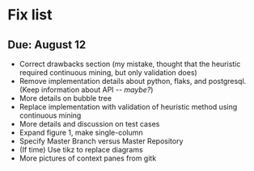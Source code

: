# Fix list
## Due: August 12

 - Correct drawbacks section (my mistake, thought that the heuristic required
   continuous mining, but only validation does)
 - Remove implementation details about python, flaks, and postgresql. (Keep
   information about API -- _maybe?_)
 - More details on bubble tree
 - Replace implementation with validation of heuristic method using continuous
   mining
 - More details and discussion on test cases
 - Expand figure 1, make single-column
 - Specify Master Branch versus Master Repository
 - (If time) Use tikz to replace diagrams
 - More pictures of context panes from gitk

